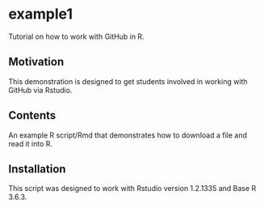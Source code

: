 # example1
Tutorial on how to work with GitHub in R.

## Motivation
This demonstration is designed to get students involved in working with GitHub via Rstudio.

## Contents
An example R script/Rmd that demonstrates how to download a file and read it into R. 

## Installation
This script was designed to work with Rstudio version 1.2.1335 and Base R 3.6.3.